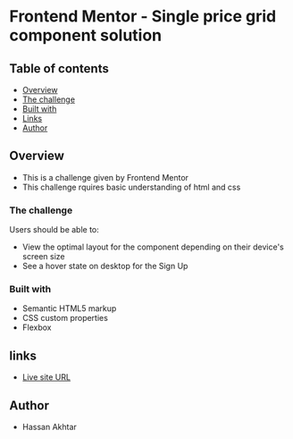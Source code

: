 # Frontend Mentor - Single price grid component solution


## Table of contents

- [Overview](#overview)
- [The challenge](#the-challenge)
- [Built with](#built-with)
- [Links](#links)
- [Author](#author)


## Overview

- This is a challenge given by Frontend Mentor 
- This challenge rquires basic understanding of html and css


### The challenge

Users should be able to:

- View the optimal layout for the component depending on their device's screen size
- See a hover state on desktop for the Sign Up


### Built with

- Semantic HTML5 markup
- CSS custom properties
- Flexbox


## links

- [Live site URL](https://hassanakhtar8.github.io/Price-Grid-Component/)

## Author

- Hassan Akhtar
